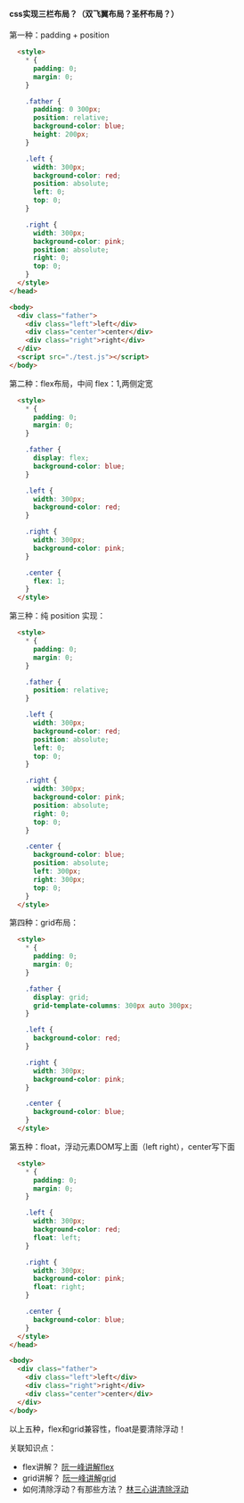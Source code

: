#### css实现三栏布局？（双飞翼布局？圣杯布局？）
第一种：padding + position
```html
  <style>
    * {
      padding: 0;
      margin: 0;
    }

    .father {
      padding: 0 300px;
      position: relative;
      background-color: blue;
      height: 200px;
    }

    .left {
      width: 300px;
      background-color: red;
      position: absolute;
      left: 0;
      top: 0;
    }

    .right {
      width: 300px;
      background-color: pink;
      position: absolute;
      right: 0;
      top: 0;
    }
  </style>
</head>

<body>
  <div class="father">
    <div class="left">left</div>
    <div class="center">center</div>
    <div class="right">right</div>
  </div>
  <script src="./test.js"></script>
</body>
```
第二种：flex布局，中间 flex：1,两侧定宽
```html
  <style>
    * {
      padding: 0;
      margin: 0;
    }

    .father {
      display: flex;
      background-color: blue;
    }

    .left {
      width: 300px;
      background-color: red;
    }

    .right {
      width: 300px;
      background-color: pink;
    }

    .center {
      flex: 1;
    }
  </style>
```
第三种：纯 position 实现：
```html
  <style>
    * {
      padding: 0;
      margin: 0;
    }

    .father {
      position: relative;
    }

    .left {
      width: 300px;
      background-color: red;
      position: absolute;
      left: 0;
      top: 0;
    }

    .right {
      width: 300px;
      background-color: pink;
      position: absolute;
      right: 0;
      top: 0;
    }

    .center {
      background-color: blue;
      position: absolute;
      left: 300px;
      right: 300px;
      top: 0;
    }
  </style>
```
第四种：grid布局：
```html
  <style>
    * {
      padding: 0;
      margin: 0;
    }

    .father {
      display: grid;
      grid-template-columns: 300px auto 300px;
    }

    .left {
      background-color: red;
    }

    .right {
      width: 300px;
      background-color: pink;
    }

    .center {
      background-color: blue;
    }
  </style>
```
第五种：float，浮动元素DOM写上面（left right），center写下面
```html
  <style>
    * {
      padding: 0;
      margin: 0;
    }

    .left {
      width: 300px;
      background-color: red;
      float: left;
    }

    .right {
      width: 300px;
      background-color: pink;
      float: right;
    }

    .center {
      background-color: blue;
    }
  </style>
</head>

<body>
  <div class="father">
    <div class="left">left</div>
    <div class="right">right</div>
    <div class="center">center</div>
  </div>
</body>
```
以上五种，flex和grid兼容性，float是要清除浮动！

关联知识点：

- flex讲解？
[阮一峰讲解flex](http://ruanyifeng.com/blog/2015/07/flex-grammar.html)
- grid讲解？
[阮一峰讲解grid](http://ruanyifeng.com/blog/2019/03/grid-layout-tutorial.html)
- 如何清除浮动？有那些方法？
[林三心讲清除浮动](https://juejin.cn/post/6982179919597928485#heading-1)